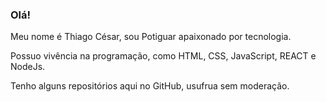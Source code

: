 ### Olá!

Meu nome é Thiago César, sou Potiguar apaixonado por tecnologia. 

Possuo vivência na programação, como HTML, CSS, JavaScript, REACT e NodeJs.

Tenho alguns repositórios aqui no GitHub, usufrua sem moderação.





